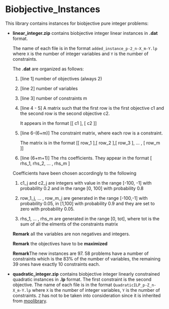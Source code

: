 # Biobjective_Instances


This library contains instances for biobjective pure integer problems:

* **linear_integer.zip** contains biobjective integer linear instances in **.dat** format. 
   
   
   The name of each file is in the format `added_instance_p-2_n-X_m-Y.lp` where `X` is the number of integer variables and `Y` is the number of constraints.

   The **.dat** are organized as follows:

     1. [line 1] number of objectives (always 2)
     2. [line 2] number of variables
     3. [line 3] number of constraints m
     4. [line 4 - 5] A matrix such that the first row is the first objective c1 and the second row is the second objective c2.
     
        It appears in the format 
           [[ c1 ],
           [  c2 ]]
     5. [line 6-(6+m)] The constraint matrix, where each row is a constraint.
     
        The matrix is in the format [[ row_1 ],[ row_2 ],[ row_3 ], ... , [ row_m ]]
     6. [line (6+m+1)] The rhs coefficients. They appear in the format [ rhs_1, rhs_2, ... , rhs_m ]
  
   
   Coefficients have been chosen accordingly to the following
   
     1. c1_j and c2_j are integers with value in the range [-100, -1] with probability 0.2 and in the range [0, 100] with probability 0.8
     2. row_1_j, ... , row_m_j are generated in the range [-100,-1] with probability 0.05,
in [1,100] with probability 0.9 and they are set to zero with probability 0.05.

     3. rhs_1, ... , rhs_m are generated in the range [0, tot], where tot is the sum of all the elments of the constraints matrix
   
   **Remark** all the variables are non negatives and integers.
   
   **Remark** the objectives have to be **maximized**


   **Remark**The new instances are 97. 58 problems have a number of constraints which is the 83% of the number of variables, the remaining 39 ones have exactly 10 constraints each.

*  **quadratic_integer.zip** contains biobjective integer linearly constrained quadratic instances in **.lp** format. 
   The first constraint is the second objective.
   The name of each file is in the format `QuadraticILP_p-Z_n-X_m-Y.lp` where `X` is the number of integer variables, `Y` is the number of constraints. `Z` has not to be taken into consideration since it is inherited from [moolibrary](http://home.ku.edu.tr/~moolibrary/).
